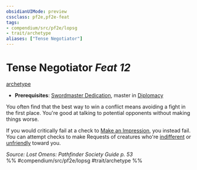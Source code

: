 ```yaml
---
obsidianUIMode: preview
cssclass: pf2e,pf2e-feat
tags:
- compendium/src/pf2e/lopsg
- trait/archetype
aliases: ["Tense Negotiator"]
---
```

# Tense Negotiator  *Feat 12*  
[archetype](archetype.md "Archetype Feat Trait")  

- **Prerequisites**: [Swordmaster Dedication](swordmaster-dedication-locg.md), master in [Diplomacy](skills.md#Diplomacy)

You often find that the best way to win a conflict means avoiding a fight in the first place. You're good at talking to potential opponents without making things worse.

If you would critically fail at a check to [Make an Impression](make-an-impression.md), you instead fail. You can attempt checks to make Requests of creatures who're [indifferent](conditions.md#Indifferent) or [unfriendly](conditions.md#Unfriendly) toward you.

*Source: Lost Omens: Pathfinder Society Guide p. 53*  
%% #compendium/src/pf2e/lopsg #trait/archetype %%